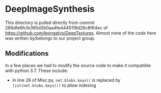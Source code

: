 # DeepImageSynthesis

This directory is pulled directly from commit 289dfe6fcfe365d3b0aa4fe4445118d28c8f64ec of https://github.com/leongatys/DeepTextures.
Almost none of the code here was written by/belongs to our project group. 

## Modifications
In a few places we had to modify the source code to make it compatible with python 3.7. These include:

- In line 26 of Misc.py, `net.blobs.keys()` is replaced by `list(net.blobs.keys())` to allow indexing

